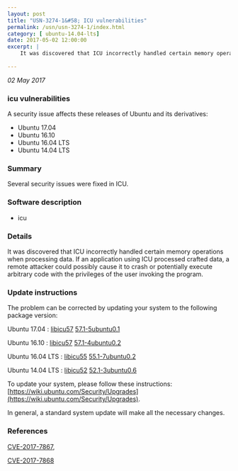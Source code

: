 ```yaml
---
layout: post
title: "USN-3274-1&#58; ICU vulnerabilities"
permalink: /usn/usn-3274-1/index.html
category: [ ubuntu-14.04-lts]
date: 2017-05-02 12:00:00
excerpt: |
    It was discovered that ICU incorrectly handled certain memory operations when processing data. If an application using ICU processed crafted data, a remote attacker could possibly cause it to crash or potentially execute arbitrary code with the privileges of the user invoking the program. 
    
--- 
```

 
 

*02 May 2017*

### icu vulnerabilities

A security issue affects these releases of Ubuntu and its derivatives:

* Ubuntu 17.04
* Ubuntu 16.10
* Ubuntu 16.04 LTS
* Ubuntu 14.04 LTS

### Summary

Several security issues were fixed in ICU. 

### Software description

* icu 

### Details

It was discovered that ICU incorrectly handled certain memory operations when processing data. If an application using ICU processed crafted data, a remote attacker could possibly cause it to crash or potentially execute arbitrary code with the privileges of the user invoking the program. 

### Update instructions

The problem can be corrected by updating your system to the following package version:

Ubuntu 17.04
 : [libicu57](https://launchpad.net/ubuntu/+source/icu) <span> [57.1-5ubuntu0.1](https://launchpad.net/ubuntu/+source/icu/57.1-5ubuntu0.1) </span> 

Ubuntu 16.10
 : [libicu57](https://launchpad.net/ubuntu/+source/icu) <span> [57.1-4ubuntu0.2](https://launchpad.net/ubuntu/+source/icu/57.1-4ubuntu0.2) </span> 

Ubuntu 16.04 LTS
 : [libicu55](https://launchpad.net/ubuntu/+source/icu) <span> [55.1-7ubuntu0.2](https://launchpad.net/ubuntu/+source/icu/55.1-7ubuntu0.2) </span> 

Ubuntu 14.04 LTS
 : [libicu52](https://launchpad.net/ubuntu/+source/icu) <span> [52.1-3ubuntu0.6](https://launchpad.net/ubuntu/+source/icu/52.1-3ubuntu0.6) </span> 

To update your system, please follow these instructions: [https://wiki.ubuntu.com/Security/Upgrades](https://wiki.ubuntu.com/Security/Upgrades).

In general, a standard system update will make all the necessary changes. 

### References

 
 [CVE-2017-7867](http://people.ubuntu.com/~ubuntu-security/cve/CVE-2017-7867), 

 [CVE-2017-7868](http://people.ubuntu.com/~ubuntu-security/cve/CVE-2017-7868)
 

